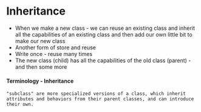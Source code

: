 # Inheritance
* When we make a new class - we can reuse an existing class and inherit
  all the capabilities of an existing class and then add our own little
  bit to make our new class
* Another form of store and reuse
* Write once - reuse many times
* The new class (child) has all the capabilities of the old class (parent) -
  and then some more

#### Terminology - Inheritance
    "subclass" are more specialized versions of a class, which inherit
    attributes and behaviors from their parent classes, and can introduce
    their own.